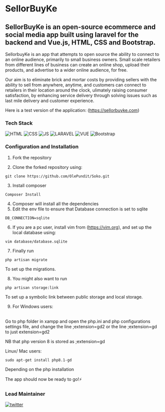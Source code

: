 <h1>SellorBuyKe</h1>
<h2>
SellorBuyKe is an open-source ecommerce and social media app built using laravel for the backend and Vue.js, HTML, CSS and Bootstrap.
</h2>
<p>
SellorbuyKe is an app that attempts to open source the ability to connect to an online audience, primarily to small business owners. Small scale retailers from different lines of business can create an online shop, upload their products, and advertise to a wider online audience, for free. 
    
Our aim is to eliminate brick and mortar costs by providing sellers with the ability to sell from anywhere, anytime, and customers can connect to retailers in their location around the clock, ulimately raising consumer satisfaction, by enhancing service delivery through solving issues such as last mile delivery and customer experience.
    
Here is a test version of the application: (https://sellorbuyke.com)
</p>

<h3> Tech Stack</h3>

![HTML](https://img.shields.io/badge/html5%20-%23E34F26.svg?&style=for-the-badge&logo=html5&logoColor=white)
![CSS](https://img.shields.io/badge/css3%20-%231572B6.svg?&style=for-the-badge&logo=css3&logoColor=white)
![JS](https://img.shields.io/badge/javascript%20-%23323330.svg?&style=for-the-badge&logo=javascript&logoColor=%23F7DF1E)
![LARAVEL](https://img.shields.io/badge/laravel%20-%23e62d15.svg?&style=for-the-badge&logo=laravel&logoColor=%23FFFFFF)
![VUE](https://img.shields.io/badge/vue.js%20-%232e5447.svg?&style=for-the-badge&logo=vue.js&logoColor=%234FC08DF)
<img alt="Bootstrap" src="https://img.shields.io/badge/bootstrap-%23563D7C.svg?style=for-the-badge&logo=bootstrap&logoColor=white"/>

<h3>Configuration and Installation</h3>

1. Fork the repository 
    
2. Clone the forked repository using:
 
 
```shell
git clone https://github.com/OlePundit/Soko.git
```
            
3. Install composer

```
Composer Install
```
            
  
4. Composer will install all the dependencies
5. Edit the env file to ensure that Database connection is set to sqlite

```
DB_CONNECTION=sqlite
```

6. If you are a pc user, install vim from (https://vim.org), and set up the local database using:

```
vim database/database.sqlite
```
            
7. Finally run 

```
php artisan migrate 
```
            
To set up the migrations.

8. You might also want to run
  
```
php artisan storage:link 
```
            
To set up a symbolic link between public storage and local storage.
 
9. For Windows users:
<br>
Go to php folder in xampp and open the php.ini and php configurations settings file, and change the line ;extension=gd2 or the line ;extension=gd to just      extension=gd2

NB that php version 8 is stored as ;extension=gd
  
Linux/ Mac users:

```
sudo apt-get install php8.1-gd
```

Depending on the php installation
 
The app should now be ready to go!⚡

<h3>Lead Maintainer</h3>
<a href="https://twitter.com/OlePundit">
    <img alt="twitter" src="https://img.shields.io/badge/twitter-%23563D7C.svg?style=for-the-badge&logo=twitter&logoColor=white"/>
</a>

 

        








